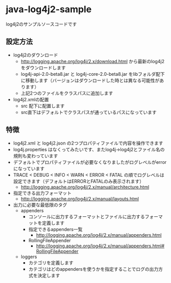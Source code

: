 java-log4j2-sample
==================

log4j2のサンプルソースコードです

設定方法
--------

* log4j2のダウンロード
  * http://logging.apache.org/log4j/2.x/download.html から最新のlog4j2をダウンロードします
  * log4j-api-2.0-beta8.jar と  log4j-core-2.0-beta8.jar をlibフォルダ配下に移動します（バージョンはダウンロードした時とは異なる可能性があります）
  * 上記2つのファイルをクラスパスに追加します
* log4j2.xmlの配置
  * src 配下に配置します
  * src直下はデフォルトでクラスパスが通っているパスになっています
    
特徴
----

* log4j2.xml と log4j2.json の2つプロパティファイルで内容を操作できます
* log4j.properties はなくってみたいです、またlog4j→log4j2とファイル名の規則も変わっています
* デフォルトでプロパティファイルが必要なくなりましたがログレベルがerrorになっています
* TRACE < DEBUG < INFO < WARN < ERROR < FATAL の順でログレベルは設定できます（デフォルトはERRORとFATALのみ表示されます）
  * http://logging.apache.org/log4j/2.x/manual/architecture.html
* 指定できる出力フォーマット
  * http://logging.apache.org/log4j/2.x/manual/layouts.html
* 出力に必要な最低限のタグ
    * appenders
      * コンソールに出力するフォーマットとファイルに出力するフォーマットを定義します
      * 指定できるappenders一覧
          * http://logging.apache.org/log4j/2.x/manual/appenders.html
      * RollingFileAppender
          * http://logging.apache.org/log4j/2.x/manual/appenders.html#RollingFileAppender
    * loggers
        * カテゴリを定義します
        * カテゴリはどのappendersを使うかを指定することでログの出力方式を決定します    
